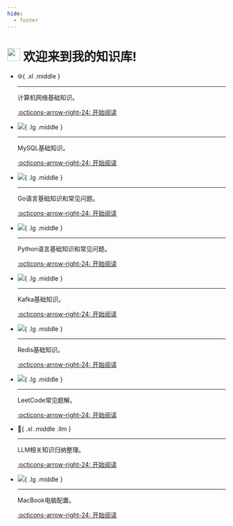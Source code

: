 ```yaml
---
hide:
  - footer
---
```


# <img src="https://fonts.gstatic.com/s/e/notoemoji/latest/1f60e/512.gif" width="30"/> 欢迎来到我的知识库!

<i class="fa-solid fa-globe"></i>

<div class="grid cards" markdown>

-   :globe_with_meridians:{ .xl .middle }

    ---

    计算机网络基础知识。

    [:octicons-arrow-right-24: 开始阅读](network/index.md)

-   ![](https://go-skill-icons.vercel.app/api/icons?i=mysql&theme=dark){ .lg .middle }

    ---

    MySQL基础知识。

    [:octicons-arrow-right-24: 开始阅读](mysql/index.md)

-   ![](https://go-skill-icons.vercel.app/api/icons?i=go&theme=dark){ .lg .middle }

    ---

    Go语言基础知识和常见问题。

    [:octicons-arrow-right-24: 开始阅读](golang/index.md)

-   ![](https://go-skill-icons.vercel.app/api/icons?i=python&theme=dark){ .lg .middle }

    ---

    Python语言基础知识和常见问题。

    [:octicons-arrow-right-24: 开始阅读](python/index.md)

-   ![](https://go-skill-icons.vercel.app/api/icons?i=kafka&theme=dark){ .lg .middle }

    ---

    Kafka基础知识。

    [:octicons-arrow-right-24: 开始阅读](kafka/index.md)

-   ![](https://go-skill-icons.vercel.app/api/icons?i=redis&theme=dark){ .lg .middle }

    ---

    Redis基础知识。

    [:octicons-arrow-right-24: 开始阅读](redis/index.md)


-   ![](https://go-skill-icons.vercel.app/api/icons?i=leetcode&theme=dark){ .lg .middle }

    ---

    LeetCode常见题解。

    [:octicons-arrow-right-24: 开始阅读](leetcode/index.md)

-   :brain:{ .xl .middle .llm }

    ---

    LLM相关知识归纳整理。

    [:octicons-arrow-right-24: 开始阅读](llm/index.md)

-   ![](https://go-skill-icons.vercel.app/api/icons?i=apple&theme=dark){ .lg .middle }

    ---

    MacBook电脑配置。

    [:octicons-arrow-right-24: 开始阅读](mac/index.md)

</div>

